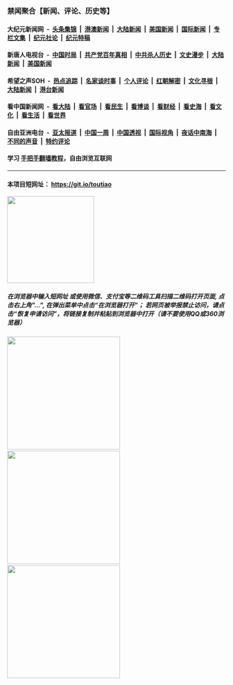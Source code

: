 ### 禁闻聚合【新闻、评论、历史等】

#### 大纪元新闻网 &nbsp;-&nbsp; [头条集锦](indexes/E头条集锦.md?t=03061931) &nbsp;|&nbsp; [港澳新闻](indexes/E港澳新闻.md?t=03061931)  &nbsp;|&nbsp; [大陆新闻](indexes/E大陆新闻.md?t=03061931) &nbsp;|&nbsp; [美国新闻](indexes/E美国新闻.md?t=03061931) &nbsp;|&nbsp; [国际新闻](indexes/E国际新闻.md?t=03061931) &nbsp;|&nbsp; [专栏文集](indexes/E专栏文集.md?t=03061931) &nbsp;|&nbsp; [纪元社论](indexes/E纪元社论.md?t=03061931) &nbsp;|&nbsp; [纪元特稿](indexes/E纪元特稿.md?t=03061931) 

#### 新唐人电视台 &nbsp;-&nbsp; [中国时局](indexes/N中国时局.md?t=03061931) &nbsp;|&nbsp; [共产党百年真相](indexes/N共产党百年真相.md?t=03061931) &nbsp;|&nbsp; [中共杀人历史](indexes/N中共杀人历史.md?t=03061931) &nbsp;|&nbsp; [文史漫步](indexes/N文史漫步.md?t=03061931) &nbsp;|&nbsp; [大陆新闻](indexes/N大陆新闻.md?t=03061931) &nbsp;|&nbsp; [美国新闻](indexes/N美国新闻.md?t=03061931)

#### 希望之声SOH &nbsp;-&nbsp; [热点追踪](indexes/H热点追踪.md?t=03061931) &nbsp;|&nbsp; [名家谈时事](indexes/H名家谈时事.md?t=03061931) &nbsp;|&nbsp; [个人评论](indexes/H个人评论.md?t=03061931)  &nbsp;|&nbsp; [红朝解密](indexes/H红朝解密.md?t=03061931) &nbsp;|&nbsp; [文化寻根](indexes/H文化寻根.md?t=03061931) &nbsp;|&nbsp; [大陆新闻](indexes/H大陆新闻.md?t=03061931) &nbsp;|&nbsp; [港台新闻](indexes/H港台新闻.md?t=03061931)

#### 看中国新闻网 &nbsp;-&nbsp; [看大陆](indexes/S看大陆.md?t=03061931) &nbsp;|&nbsp; [看官场](indexes/S看官场.md?t=03061931) &nbsp;|&nbsp; [看民生](indexes/S看民生.md?t=03061931)  &nbsp;|&nbsp; [看博谈](indexes/S看博谈.md?t=03061931) &nbsp;|&nbsp; [看财经](indexes/S看财经.md?t=03061931) &nbsp;|&nbsp; [看史海](indexes/S看史海.md?t=03061931) &nbsp;|&nbsp; [看文化](indexes/S看文化.md?t=03061931) &nbsp;|&nbsp; [看生活](indexes/S看生活.md?t=03061931) &nbsp;|&nbsp; [看世界](indexes/S看世界.md?t=03061931)

#### 自由亚洲电台 &nbsp;-&nbsp; [亚太报道](indexes/R亚太报道.md?t=03061931) &nbsp;|&nbsp; [中国一周](indexes/R中国一周.md?t=03061931) &nbsp;|&nbsp; [中国透视](indexes/R中国透视.md?t=03061931)  &nbsp;|&nbsp; [国际视角](indexes/R国际视角.md?t=03061931) &nbsp;|&nbsp; [夜话中南海](indexes/R夜话中南海.md?t=03061931) &nbsp;|&nbsp; [不同的声音](indexes/R不同的声音.md?t=03061931) &nbsp;|&nbsp; [特约评论](indexes/R特约评论.md?t=03061931)

#### 学习 [手把手翻墙教程](https://github.com/gfw-breaker/guides/wiki)，自由浏览互联网

----

#### 本项目短网址： https://git.io/toutiao
<img src="https://raw.githubusercontent.com/gfw-breaker/banned-news/master/scripts/img/qr.png" width="200px"/>  

##### 在浏览器中输入短网址 或使用微信、支付宝等二维码工具扫描二维码打开页面, 点击右上角"...", 在弹出菜单中点击“在浏览器打开”； 若网页被举报禁止访问，请点击“恢复申请访问”，将链接复制并粘贴到浏览器中打开（请不要使用QQ或360浏览器）

<img src="https://raw.githubusercontent.com/gfw-breaker/banned-news/master/scripts/img/1.png" width="260px"/> &nbsp; <img src="https://raw.githubusercontent.com/gfw-breaker/banned-news/master/scripts/img/2.png" width="260px"/> &nbsp; <img src="https://raw.githubusercontent.com/gfw-breaker/banned-news/master/scripts/img/3.png" width="260px"/>
